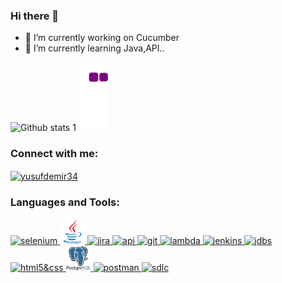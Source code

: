 ### Hi there 👋

- 🔭 I’m currently working on Cucumber 
- 🌱 I’m currently learning Java,API..



![Github stats 1](https://github-readme-stats.vercel.app/api?username=akinalkan&show_icons=true&theme=gradient) 
![snake gif](https://github.com/akinalkan/akinalkan/blob/output/github-contribution-grid-snake.gif)

<h3 align="left">Connect with me:</h3>
<p align="left">
<a href="https://www.linkedin.com/in/akin-alkan-b97789236/" target="blank"><img align="center" src="https://camo.githubusercontent.com/a80d00f23720d0bc9f55481cfcd77ab79e141606829cf16ec43f8cacc7741e46/68747470733a2f2f696d672e736869656c64732e696f2f62616467652f4c696e6b6564496e2d3030373742353f7374796c653d666f722d7468652d6261646765266c6f676f3d6c696e6b6564696e266c6f676f436f6c6f723d7768697465" alt="yusufdemir34" height="32" width="101" /></a>
</p>
<h3 align="left">Languages and Tools:</h3>
<p align="left">
      <a href="https://www.selenium.dev/" target="_blank" rel="noreferrer">
        <img
          src="https://upload.wikimedia.org/wikipedia/commons/thumb/d/d5/Selenium_Logo.png/220px-Selenium_Logo.png"
          alt="selenium"
          width="40"
          height="40"
        />
      </a>
      <a href="https://www.java.com" target="_blank" rel="noreferrer">
        <img
          src="https://raw.githubusercontent.com/devicons/devicon/master/icons/java/java-original.svg"
          alt="java"
          width="40"
          height="40"
        />
      </a>
      <a
        href="https://www.atlassian.com/software/jira"
        target="_blank"
        rel="noreferrer"
      >
        <img
          src="https://res.cloudinary.com/hevo/image/upload/c_scale,w_300,h_178,dpr_2/f_auto,q_auto/v1637916318/hevo-learn/Jira-Testing-Jira-logo.png?_i=AA"
          alt="jira"
          width="40"
          height="40"
        />
      </a>
      <a
        href="https://www.guru99.com/rest-assured.html"
        target="_blank"
        rel="noreferrer"
      >
        <img
          src="https://banner2.cleanpng.com/20180821/px/kisspng-application-programming-interface-logo-image-compu-i-can-develop-back-end-rest-api-for-your-service-f-5b7c8fe20af486.3712986915348899540449.jpg"
          alt="api"
          width="40"
          height="40"
        />
      </a>
      <a href="https://git-scm.com/" target="_blank" rel="noreferrer">
        <img
          src="https://www.vectorlogo.zone/logos/git-scm/git-scm-icon.svg"
          alt="git"
          width="40"
          height="40"
        />
      </a>
      <a href="https://docs.oracle.com/javase/tutorial/java/javaOO/lambdaexpressions.html" target="_blank" rel="noreferrer">
        <img
          src="https://blogs.ashrithgn.com/content/images/2018/11/600px-AWS_Lambda_logo.svg.png"
          alt="lambda"
          width="40"
          height="40"
        />
      </a>
      <a href="https://www.jenkins.io/doc/book/using/using-local-language/" target="_blank" rel="noreferrer">
        <img
          src="https://oguzhaninan.gitlab.io/assets/img/jenkins.jpg"
          alt="jenkins"
          width="40"
          height="40"
        />
      </a>
      <a href="https://docs.oracle.com/javase/8/docs/technotes/guides/jdbc/" target="_blank" rel="noreferrer">
        <img
          src="https://miro.medium.com/max/574/0*lxJbvAVQxepIyyx9.png"
          alt="jdbs"
          width="40"
          height="40"
        />
      </a>
      <a href="https://www.w3.org/html/" target="_blank" rel="noreferrer">
        <img
          src="https://i0.wp.com/css-tricks.com/wp-content/uploads/2021/01/html5-css3.jpg?resize=498%2C249&ssl=1"
          alt="html5&css"
          width="100"
          height="40"
        />
      </a>
      <a href="https://www.postgresql.org" target="_blank" rel="noreferrer">
        <img
          src="https://raw.githubusercontent.com/devicons/devicon/master/icons/postgresql/postgresql-original-wordmark.svg"
          alt="postgresql"
          width="40"
          height="40"
        />
      </a>
      <a href="https://postman.com" target="_blank" rel="noreferrer">
        <img
          src="https://www.vectorlogo.zone/logos/getpostman/getpostman-icon.svg"
          alt="postman"
          width="40"
          height="40"
        />
      </a>
      <a href="https://www.rapid7.com/fundamentals/software-development-life-cycle-sdlc/" target="_blank" rel="noreferrer">
        <img
          src="https://outsmartteam.com/wp-content/uploads/2020/03/Image-from-iOS.jpg"
          alt="sdlc"
          width="40"
          height="40"
        />
      </a>
    </p>
    
